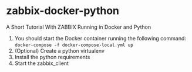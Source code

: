 # zabbix-docker-python
A Short Tutorial With ZABBIX Running in Docker and Python

1. You should start the Docker container running the following command: ```docker-compose -f docker-compose-local.yml up```
2. (Optional) Create a python virtualenv
3. Install the python requirements
4. Start the zabbix_client
